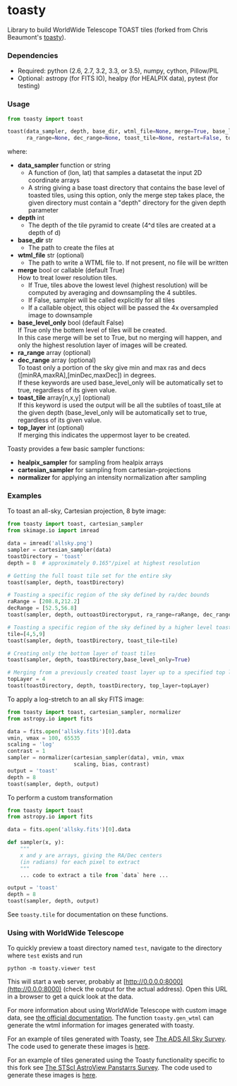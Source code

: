 toasty
======

Library to build WorldWide Telescope TOAST tiles (forked from Chris Beaumont's [toasty](https://github.com/ChrisBeaumont/toasty)).


### Dependencies
 * Required: python (2.6, 2.7, 3.2, 3.3, or 3.5), numpy, cython, Pillow/PIL
 * Optional: astropy (for FITS IO), healpy (for HEALPIX data), pytest (for testing)

### Usage

```python
from toasty import toast

toast(data_sampler, depth, base_dir, wtml_file=None, merge=True, base_level_only=False, 
      ra_range=None, dec_range=None, toast_tile=None, restart=False, top_layer=0)
```

where:

  * **data_sampler** function or string  
    - A function of (lon, lat) that samples a datasetat the input 2D coordinate arrays
    - A string giving a base toast directory that contains the base level of toasted tiles, using this option, only the merge step takes place, the given directory must contain a "depth" directory for the given depth parameter
  * **depth** int
    - The depth of the tile pyramid to create (4^d tiles are created at a depth of d)
  * **base_dir** str
    - The path to create the files at
  * **wtml_file** str (optional)
    - The path to write a WTML file to. If not present, no file will be written
  * **merge** bool or callable (default True)  
     How to treat lower resolution tiles.
    - If True, tiles above the lowest level (highest resolution) will be computed by averaging and downsampling the 4 subtiles.
    - If False, sampler will be called explicitly for all tiles
    - If a callable object, this object will be passed the 4x oversampled image to downsample
  * **base_level_only** bool (default False)  
     If True only the bottem level of tiles will be created.  
     In this case merge will be set to True, but no merging will happen, and only the highest resolution layer of images will be created.
  * **ra_range** array (optional)
  * **dec_range** array (optional)  
     To toast only a portion of the sky give min and max ras and decs ([minRA,maxRA],[minDec,maxDec]) in degrees.  
     If these keywords are used base_level_only will be automatically set to true, regardless of its given value.
  * **toast_tile** array\[n,x,y\] (optional)  
     If this keyword is used the output will be all the subtiles of toast_tile at the given depth (base_level_only will be automatically set to true, regardless of its given value.
  * **top_layer** int (optional)  
     If merging this indicates the uppermost layer to be created.




Toasty provides a few basic sampler functions:

  * **healpix_sampler** for sampling from healpix arrays
  * **cartesian_sampler** for sampling from cartesian-projections
  * **normalizer** for applying an intensity normalization after sampling

### Examples

To toast an all-sky, Cartesian projection, 8 byte image:

```python
from toasty import toast, cartesian_sampler
from skimage.io import imread

data = imread('allsky.png')
sampler = cartesian_sampler(data)
toastDirectory = 'toast'
depth = 8  # approximately 0.165"/pixel at highest resolution

# Getting the full toast tile set for the entire sky
toast(sampler, depth, toastDirectory)

# Toasting a specific region of the sky defined by ra/dec bounds
raRange = [208.8,212.2]
decRange = [52.5,56.8]
toast(sampler, depth, outtoastDirectoryput, ra_range=raRange, dec_range=decRange)

# Toasting a specific region of the sky defined by a higher level toast tile
tile=[4,5,9]
toast(sampler, depth, toastDirectory, toast_tile=tile)

# Creating only the bottom layer of toast tiles
toast(sampler, depth, toastDirectory,base_level_only=True)

# Merging from a previously created toast layer up to a specified top layer
topLayer = 4
toast(toastDirectory, depth, toastDirectory, top_layer=topLayer)
```

To apply a log-stretch to an all sky FITS image:

```python
from toasty import toast, cartesian_sampler, normalizer
from astropy.io import fits

data = fits.open('allsky.fits')[0].data
vmin, vmax = 100, 65535
scaling = 'log'
contrast = 1
sampler = normalizer(cartesian_sampler(data), vmin, vmax
                     scaling, bias, contrast)
output = 'toast'
depth = 8
toast(sampler, depth, output)
```

To perform a custom transformation

```python
from toasty import toast
from astropy.io import fits

data = fits.open('allsky.fits')[0].data

def sampler(x, y):
    """
    x and y are arrays, giving the RA/Dec centers
    (in radians) for each pixel to extract
    """
    ... code to extract a tile from `data` here ...

output = 'toast'
depth = 8
toast(sampler, depth, output)
```

See ``toasty.tile`` for documentation on these functions.

### Using with WorldWide Telescope
To quickly preview a toast directory named `test`, navigate to the directory
where `test` exists and run

```
python -m toasty.viewer test
```

This will start a web server, probably at [http://0.0.0.0:8000](http://0.0.0:8000) (check the output for the actual address). Open this URL in a browser to get a quick look at the data.

For more information about using WorldWide Telescope with custom image data,
see [the official documentation](http://www.worldwidetelescope.org/Docs/worldwidetelescopedatafilesreference.html). The function `toasty.gen_wtml` can generate the wtml information for images generated with toasty.

For an example of tiles generated with Toasty, see [The ADS All Sky Survey](http://adsass.org/wwt). The code used to generate these images is [here](https://github.com/ChrisBeaumont/adsass/blob/master/toast/toast.py).

For an example of tiles generated using the Toasty functionality specific to this fork see [The STScI AstroView Panstarrs Survey](https://mast.stsci.edu/portal/Mashup/Clients/AstroView/AstroView.html?debug&avSurveyType=PANSTARRS). The code used to generate these images is [here](https://github.com/ceb8/toastPanstarrs).
